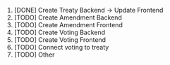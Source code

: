1. [DONE] Create Treaty Backend -> Update Frontend
2. [TODO] Create Amendment Backend
3. [TODO] Create Amendment Frontend
4. [TODO] Create Voting Backend
5. [TODO] Create Voting Frontend
6. [TODO] Connect voting to treaty
7. [TODO] Other